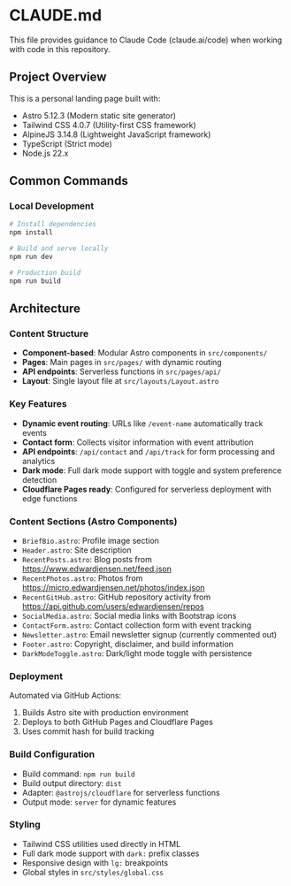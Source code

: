 # CLAUDE.md

This file provides guidance to Claude Code (claude.ai/code) when working with code in this repository.

## Project Overview

This is a personal landing page built with:
- Astro 5.12.3 (Modern static site generator)
- Tailwind CSS 4.0.7 (Utility-first CSS framework)
- AlpineJS 3.14.8 (Lightweight JavaScript framework)
- TypeScript (Strict mode)
- Node.js 22.x

## Common Commands

### Local Development
```bash
# Install dependencies
npm install

# Build and serve locally
npm run dev

# Production build
npm run build
```

## Architecture

### Content Structure
- **Component-based**: Modular Astro components in `src/components/`
- **Pages**: Main pages in `src/pages/` with dynamic routing
- **API endpoints**: Serverless functions in `src/pages/api/`
- **Layout**: Single layout file at `src/layouts/Layout.astro`

### Key Features
- **Dynamic event routing**: URLs like `/event-name` automatically track events
- **Contact form**: Collects visitor information with event attribution  
- **API endpoints**: `/api/contact` and `/api/track` for form processing and analytics
- **Dark mode**: Full dark mode support with toggle and system preference detection
- **Cloudflare Pages ready**: Configured for serverless deployment with edge functions

### Content Sections (Astro Components)
- `BriefBio.astro`: Profile image section
- `Header.astro`: Site description  
- `RecentPosts.astro`: Blog posts from https://www.edwardjensen.net/feed.json
- `RecentPhotos.astro`: Photos from https://micro.edwardjensen.net/photos/index.json
- `RecentGitHub.astro`: GitHub repository activity from https://api.github.com/users/edwardjensen/repos
- `SocialMedia.astro`: Social media links with Bootstrap icons
- `ContactForm.astro`: Contact collection form with event tracking
- `Newsletter.astro`: Email newsletter signup (currently commented out)
- `Footer.astro`: Copyright, disclaimer, and build information
- `DarkModeToggle.astro`: Dark/light mode toggle with persistence

### Deployment
Automated via GitHub Actions:
1. Builds Astro site with production environment
2. Deploys to both GitHub Pages and Cloudflare Pages
3. Uses commit hash for build tracking

### Build Configuration
- Build command: `npm run build`
- Build output directory: `dist`
- Adapter: `@astrojs/cloudflare` for serverless functions
- Output mode: `server` for dynamic features

### Styling
- Tailwind CSS utilities used directly in HTML
- Full dark mode support with `dark:` prefix classes
- Responsive design with `lg:` breakpoints
- Global styles in `src/styles/global.css`